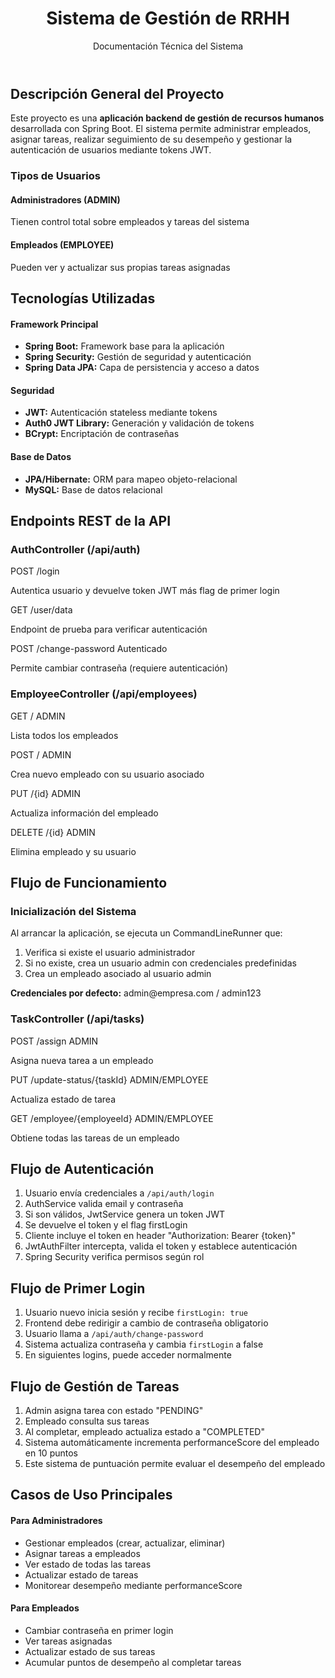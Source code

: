 <div class="container">
        <header>
            <h1>Sistema de Gestión de RRHH</h1>
            <p>Documentación Técnica del Sistema</p>
        </header>
        <div class="content">
            <div class="section">
                <h2>Descripción General del Proyecto</h2>
                <p>Este proyecto es una <strong>aplicación backend de gestión de recursos humanos</strong> desarrollada con Spring Boot. El sistema permite administrar empleados, asignar tareas, realizar seguimiento de su desempeño y gestionar la autenticación de usuarios mediante tokens JWT.</p>      
                <h3>Tipos de Usuarios</h3>
                <div class="user-types">
                    <div class="user-card">
                        <h4>Administradores (ADMIN)</h4>
                        <p>Tienen control total sobre empleados y tareas del sistema</p>
                    </div>
                    <div class="user-card">
                        <h4>Empleados (EMPLOYEE)</h4>
                        <p>Pueden ver y actualizar sus propias tareas asignadas</p>
                    </div>
                </div>
            </div>
            <div class="section">
                <h2>Tecnologías Utilizadas</h2>
                <div class="tech-grid">
                    <div class="tech-category">
                        <h4>Framework Principal</h4>
                        <ul class="tech-list">
                            <li><strong>Spring Boot:</strong> Framework base para la aplicación</li>
                            <li><strong>Spring Security:</strong> Gestión de seguridad y autenticación</li>
                            <li><strong>Spring Data JPA:</strong> Capa de persistencia y acceso a datos</li>
                        </ul>
                    </div>
                    <div class="tech-category">
                        <h4>Seguridad</h4>
                        <ul class="tech-list">
                            <li><strong>JWT:</strong> Autenticación stateless mediante tokens</li>
                            <li><strong>Auth0 JWT Library:</strong> Generación y validación de tokens</li>
                            <li><strong>BCrypt:</strong> Encriptación de contraseñas</li>
                        </ul>
                    </div>
                    <div class="tech-category">
                        <h4>Base de Datos</h4>
                        <ul class="tech-list">
                            <li><strong>JPA/Hibernate:</strong> ORM para mapeo objeto-relacional</li>
                            <li><strong>MySQL:</strong> Base de datos relacional</li>
                        </ul>
                    </div>
                </div>
            </div>
            <div class="section">
                <h2>Endpoints REST de la API</h2>
                <div class="endpoint-section">
                    <h3>AuthController (/api/auth)</h3>
                    <div class="endpoint">
                        <span class="method post">POST</span>
                        <span class="path">/login</span>
                        <p>Autentica usuario y devuelve token JWT más flag de primer login</p>
                    </div>
                    <div class="endpoint">
                        <span class="method get">GET</span>
                        <span class="path">/user/data</span>
                        <p>Endpoint de prueba para verificar autenticación</p>
                    </div>
                    <div class="endpoint">
                        <span class="method post">POST</span>
                        <span class="path">/change-password</span>
                        <span class="role-badge">Autenticado</span>
                        <p>Permite cambiar contraseña (requiere autenticación)</p>
                    </div>
                        <div class="endpoint-section">
                    <h3>EmployeeController (/api/employees)</h3>
                    <div class="endpoint">
                        <span class="method get">GET</span>
                        <span class="path">/</span>
                        <span class="role-badge">ADMIN</span>
                        <p>Lista todos los empleados</p>
                    </div>
                    <div class="endpoint">
                        <span class="method post">POST</span>
                        <span class="path">/</span>
                        <span class="role-badge">ADMIN</span>
                        <p>Crea nuevo empleado con su usuario asociado</p>
                    </div>
                    <div class="endpoint">
                        <span class="method put">PUT</span>
                        <span class="path">/{id}</span>
                        <span class="role-badge">ADMIN</span>
                        <p>Actualiza información del empleado</p>
                    </div>
                    <div class="endpoint">
                        <span class="method delete">DELETE</span>
                        <span class="path">/{id}</span>
                        <span class="role-badge">ADMIN</span>
                        <p>Elimina empleado y su usuario</p>
                    </div>
                </div>
            <div class="section">
                <h2>Flujo de Funcionamiento</h2>
                <h3>Inicialización del Sistema</h3>
                <p>Al arrancar la aplicación, se ejecuta un CommandLineRunner que:</p>
                <ol class="flow-steps">
                    <li>Verifica si existe el usuario administrador</li>
                    <li>Si no existe, crea un usuario admin con credenciales predefinidas</li>
                    <li>Crea un empleado asociado al usuario admin</li>
                </ol>
                <div class="credentials">
                    <strong>Credenciales por defecto:</strong> admin@empresa.com / admin123
                </div>
            </div>
                <div class="endpoint-section">
                    <h3>TaskController (/api/tasks)</h3>
                    <div class="endpoint">
                        <span class="method post">POST</span>
                        <span class="path">/assign</span>
                        <span class="role-badge">ADMIN</span>
                        <p>Asigna nueva tarea a un empleado</p>
                    </div>
                    <div class="endpoint">
                        <span class="method put">PUT</span>
                        <span class="path">/update-status/{taskId}</span>
                        <span class="role-badge">ADMIN/EMPLOYEE</span>
                        <p>Actualiza estado de tarea</p>
                    </div>
                    <div class="endpoint">
                        <span class="method get">GET</span>
                        <span class="path">/employee/{employeeId}</span>
                        <span class="role-badge">ADMIN/EMPLOYEE</span>
                        <p>Obtiene todas las tareas de un empleado</p>
                    </div>
                </div>
            </div>
            <div class="section">
                <h2>Flujo de Autenticación</h2>
                <ol class="flow-steps">
                    <li>Usuario envía credenciales a <code>/api/auth/login</code></li>
                    <li>AuthService valida email y contraseña</li>
                    <li>Si son válidos, JwtService genera un token JWT</li>
                    <li>Se devuelve el token y el flag firstLogin</li>
                    <li>Cliente incluye el token en header "Authorization: Bearer {token}"</li>
                    <li>JwtAuthFilter intercepta, valida el token y establece autenticación</li>
                    <li>Spring Security verifica permisos según rol</li>
                </ol>
            </div>
            <div class="section">
                <h2>Flujo de Primer Login</h2>
                <ol class="flow-steps">
                    <li>Usuario nuevo inicia sesión y recibe <code>firstLogin: true</code></li>
                    <li>Frontend debe redirigir a cambio de contraseña obligatorio</li>
                    <li>Usuario llama a <code>/api/auth/change-password</code></li>
                    <li>Sistema actualiza contraseña y cambia <code>firstLogin</code> a false</li>
                    <li>En siguientes logins, puede acceder normalmente</li>
                </ol>
            </div>
            <div class="section">
                <h2>Flujo de Gestión de Tareas</h2>
                <ol class="flow-steps">
                    <li>Admin asigna tarea con estado "PENDING"</li>
                    <li>Empleado consulta sus tareas</li>
                    <li>Al completar, empleado actualiza estado a "COMPLETED"</li>
                    <li>Sistema automáticamente incrementa performanceScore del empleado en 10 puntos</li>
                    <li>Este sistema de puntuación permite evaluar el desempeño del empleado</li>
                </ol>
            </div>
            <div class="section">
                <h2>Casos de Uso Principales</h2>
                <div class="use-case-grid">
                    <div class="use-case-card">
                        <h4>Para Administradores</h4>
                        <ul>
                            <li>Gestionar empleados (crear, actualizar, eliminar)</li>
                            <li>Asignar tareas a empleados</li>
                            <li>Ver estado de todas las tareas</li>
                            <li>Actualizar estado de tareas</li>
                            <li>Monitorear desempeño mediante performanceScore</li>
                        </ul>
                    </div>
                    <div class="use-case-card">
                        <h4>Para Empleados</h4>
                        <ul>
                            <li>Cambiar contraseña en primer login</li>
                            <li>Ver tareas asignadas</li>
                            <li>Actualizar estado de sus tareas</li>
                            <li>Acumular puntos de desempeño al completar tareas</li>
                        </ul>
                    </div>
                </div>
            </div>
        </div>
    </div>
